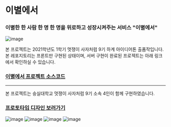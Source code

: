 # 이별에서
### 이별한 한 사람 한 명 한 명을 위로하고 성장시켜주는 서비스 "이별에서"
![image](https://user-images.githubusercontent.com/66112716/147720745-8f970f72-3416-436d-9e8c-1a32d320141f.png)

본 프로젝트는 2021학년도 1학기 멋쟁이 사자처럼 9기 하계 아이디어톤 출품작입니다.
본 레포지토리는 프론트만 구현된 상태이며, 서버 구현이 완료된 프로젝트는 아래 링크에서 확인하실 수 있습니다.
### [이별에서 프로젝트 소스코드](https://github.com/yoo-jimin127/djangoProject)

------

본 프로젝트는 숭실대학교 멋쟁이 사자처럼 9기 소속 4인이 함께 구현하였습니다.

### [프로토타입 디자인 보러가기](https://www.figma.com/file/dkQ0qYwVJxHHWnd6wKhLq3/%EC%9D%B4%EB%B3%84%EC%97%90%EC%84%9C?node-id=0%3A1)

![image](https://user-images.githubusercontent.com/66112716/147720745-8f970f72-3416-436d-9e8c-1a32d320141f.png)
![image](https://user-images.githubusercontent.com/66112716/147720780-4993fd0a-9143-4f4a-bb53-7fcc1c048c61.png)
![image](https://user-images.githubusercontent.com/66112716/147720801-56bd4d36-29e0-4125-a377-15ba29b87e1d.png)
![image](https://user-images.githubusercontent.com/66112716/147720814-00ff9b58-128b-4155-ac3d-e2da80c845a5.png)
